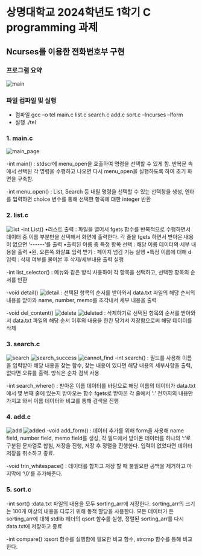 # 상명대학교 2024학년도 1학기 C programming 과제
## Ncurses를 이용한 전화번호부 구현
### 프로그램 요약
![main](https://github.com/GhKTW/C-programming-PhoneBook-linux/blob/main/image/main.png)

### 파일 컴파일 및 실행
- 컴파일
  gcc –o tel main.c list.c search.c add.c sort.c –lncurses –lform
- 실행
  ./tel

### 1. main.c
![main_page](https://github.com/GhKTW/C-programming-PhoneBook-linux/blob/main/image/main_page.png)

-int main()
: stdscr에 menu_open을 호출하여 명령을 선택할 수 있게 함. 반복문 속에서 선택된 각 명령을 수행하고 나오면 다시 menu_open을 실행하도록 하여 초기 화면을 구축함.

-int menu_open()
: List, Search 등 내릴 명령을 선택할 수 있는 선택창을 생성, 엔터를 입력하면 choice 변수를 통해 선택한 항목에 대한 integer 반환

### 2. list.c
![list](https://github.com/GhKTW/C-programming-PhoneBook-linux/blob/main/image/lsit.png)
-int List()
•리스트 출력
	: 파일을 열어서 fgets 함수를 반복적으로 수행하면서 데이터 중 이름 부분만을 선택해서 화면에 출력한다.
각 줄을 fgets 하면서 받아온 내용이 없으면 ‘------’를 출력
•출력된 이름 중 특정 항목 선택
	: 해당 이름 데이터의 세부 내용을 출력
•왼, 오른쪽 화살표 입력 받기
	: 페이지 넘김 기능 실행
•특정 이름에 대해 d 입력
	: 삭제 여부를 물어본 후 삭제/세부내용 출력 실행

-int list_selector()
	: 메뉴와 같은 방식 사용하여 각 항목을 선택하고, 선택한 항목의 순서를 반환

-void detail()
![detail](https://github.com/GhKTW/C-programming-PhoneBook-linux/blob/main/image/detail.png)
	: 선택된 항목의 순서를 받아와서 data.txt 파일의 해당 순서의 내용을 받아와 name, number, memo를 조각내서 세부 내용을 출력

-void del_content()
![delete](https://github.com/GhKTW/C-programming-PhoneBook-linux/blob/main/image/delete.png)
![deleted](https://github.com/GhKTW/C-programming-PhoneBook-linux/blob/main/image/delete.png)
	: 삭제하기로 선택된 항목의 순서를 받아와서 data.txt 파일의 해당 순서 이후의 내용을 한칸 당겨서 저장함으로써 해당 데이터를 삭제

### 3. search.c
![search](https://github.com/GhKTW/C-programming-PhoneBook-linux/blob/main/image/search.png)
![search_success](https://github.com/GhKTW/C-programming-PhoneBook-linux/blob/main/image/search_success.png)
![cannot_find](https://github.com/GhKTW/C-programming-PhoneBook-linux/blob/main/image/cannot_find.png)
-int search()
	: 필드를 사용해 이름을 입력받아 해당 내용을 찾는 함수, 찾는 내용이 있다면 해당 내용의 세부사항을 출력, 없다면 오류를 출력. 방식은 순차 검색 사용

-int search_where()
	: 받아온 이름 데이터를 바탕으로 해당 이름의 데이터가 data.txt에서 몇 번째 줄에 있는지 받아오는 함수
fgets로 받아온 각 줄에서 ‘:’ 전까지의 내용만 가지고 와서 이름 데이터와 비교를 통해 검색을 진행

### 4. add.c
![add](https://github.com/GhKTW/C-programming-PhoneBook-linux/blob/main/image/add.png)
![added](https://github.com/GhKTW/C-programming-PhoneBook-linux/blob/main/image/added.png)
-void add_form()
	: 데이터 추가를 위해 form을 사용해 name field, number field, memo field를 생성, 각 필드에서 받아온 데이터를 하나의 ‘:’로 구분된 문자열로 합침, 저장을 진행, 저장 후 정렬을 진행한다.
 입력이 없었다면 데이터 저장을 취소하고 종료.

-void trin_whitespace()
	: 데이터를 합치고 저장 할 때 불필요한 공백을 제거하고 마지막에 ‘\0’를 추가해준다.


### 5. sort.c
-int sort()
	:data.txt 파일의 내용을 모두 sorting_arr에 저장한다. sorting_arr의 크기는 100개 이상의 내용을 다루기 위해 동적 할당을 사용한다.
 모든 데이터가 든 sorting_arr에 대해 stdlib 헤더의 qsort 함수를 실행, 정렬된 sorting_arr를 다시 data.txt에 저장하고 종료

-int compare()
	:qsort 함수를 실행함에 필요한 비교 함수, strcmp 함수를 통해 비교한다.
